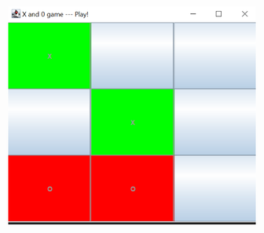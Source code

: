 ![Image of Yaktocat](https://github.com/laurent-19/Java_Projects/blob/master/tic_tac_toe/interfaceScreeenShots/ex4_v1.png)
